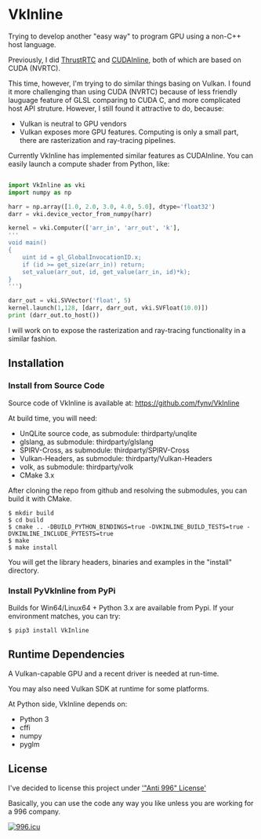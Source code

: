 # VkInline

Trying to develop another "easy way" to program GPU using a non-C++ host language.

Previously, I did [ThrustRTC](https://github.com/fynv/ThrustRTC) and [CUDAInline](https://github.com/fynv/CUDAInline),
both of which are based on CUDA (NVRTC). 

This time, however, I'm trying to do similar things basing on Vulkan. I found it more challenging than using CUDA (NVRTC) 
because of less friendly lauguage feature of GLSL comparing to CUDA C, and more complicated host API struture. 
However, I still found it attractive to do, because:

* Vulkan is neutral to GPU vendors
* Vulkan exposes more GPU features. Computing is only a small part, there are rasterization and ray-tracing pipelines.

Currently VkInline has implemented similar features as CUDAInline. You can easily launch a compute shader from Python, like:

```python

import VkInline as vki
import numpy as np

harr = np.array([1.0, 2.0, 3.0, 4.0, 5.0], dtype='float32')
darr = vki.device_vector_from_numpy(harr)

kernel = vki.Computer(['arr_in', 'arr_out', 'k'],
'''
void main()
{
    uint id = gl_GlobalInvocationID.x;
    if (id >= get_size(arr_in)) return;
    set_value(arr_out, id, get_value(arr_in, id)*k);
}
''')

darr_out = vki.SVVector('float', 5)
kernel.launch(1,128, [darr, darr_out, vki.SVFloat(10.0)])
print (darr_out.to_host())

```

I will work on to expose the rasterization and ray-tracing functionality in a similar fashion.

## Installation

### Install from Source Code

Source code of VkInline is available at:
https://github.com/fynv/VkInline

At build time, you will need:
* UnQLite source code, as submodule: thirdparty/unqlite
* glslang, as submodule: thirdparty/glslang
* SPIRV-Cross, as submodule: thirdparty/SPIRV-Cross 
* Vulkan-Headers, as submodule: thirdparty/Vulkan-Headers
* volk, as submodule: thirdparty/volk
* CMake 3.x

After cloning the repo from github and resolving the submodules, you can build it
with CMake.

```
$ mkdir build
$ cd build
$ cmake .. -DBUILD_PYTHON_BINDINGS=true -DVKINLINE_BUILD_TESTS=true -DVKINLINE_INCLUDE_PYTESTS=true
$ make
$ make install
```
You will get the library headers, binaries and examples in the "install" directory.

### Install PyVkInline from PyPi

Builds for Win64/Linux64 + Python 3.x are available from Pypi. If your
environment matches, you can try:

```
$ pip3 install VkInline
```

## Runtime Dependencies

A Vulkan-capable GPU and a recent driver is needed at run-time.

You may also need Vulkan SDK at runtime for some platforms.

At Python side, VkInline depends on:
* Python 3
* cffi
* numpy
* pyglm

## License 

I've decided to license this project under ['"Anti 996" License'](https://github.com/996icu/996.ICU/blob/master/LICENSE)

Basically, you can use the code any way you like unless you are working for a 996 company.

[![996.icu](https://img.shields.io/badge/link-996.icu-red.svg)](https://996.icu)


